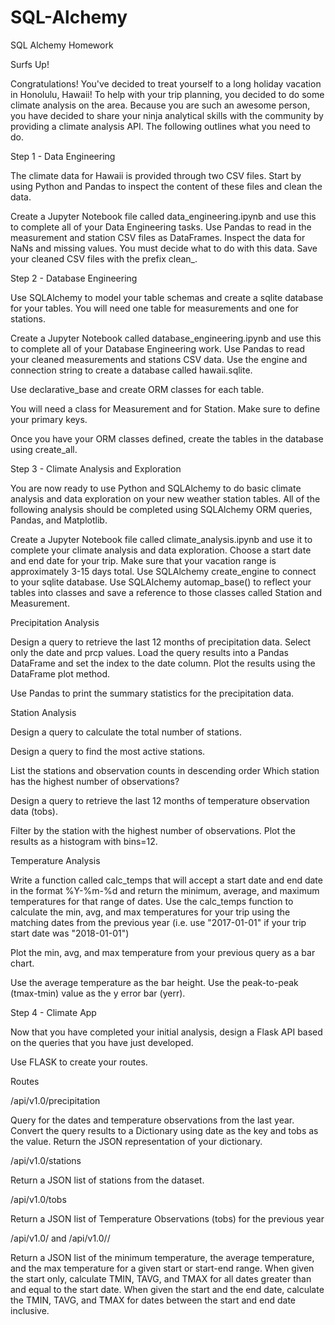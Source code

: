 # SQL-Alchemy
SQL Alchemy Homework

Surfs Up!

Congratulations! You've decided to treat yourself to a long holiday vacation in Honolulu, Hawaii! To help with your trip planning, you decided to do some climate analysis on the area. Because you are such an awesome person, you have decided to share your ninja analytical skills with the community by providing a climate analysis API. The following outlines what you need to do.


Step 1 - Data Engineering

The climate data for Hawaii is provided through two CSV files. Start by using Python and Pandas to inspect the content of these files and clean the data.


Create a Jupyter Notebook file called data_engineering.ipynb and use this to complete all of your Data Engineering tasks.
Use Pandas to read in the measurement and station CSV files as DataFrames.
Inspect the data for NaNs and missing values. You must decide what to do with this data.
Save your cleaned CSV files with the prefix clean_.





Step 2 - Database Engineering

Use SQLAlchemy to model your table schemas and create a sqlite database for your tables. You will need one table for measurements and one for stations.


Create a Jupyter Notebook called database_engineering.ipynb and use this to complete all of your Database Engineering work.
Use Pandas to read your cleaned measurements and stations CSV data.
Use the engine and connection string to create a database called hawaii.sqlite.

Use declarative_base and create ORM classes for each table.


You will need a class for Measurement and for Station.
Make sure to define your primary keys.


Once you have your ORM classes defined, create the tables in the database using create_all.





Step 3 - Climate Analysis and Exploration

You are now ready to use Python and SQLAlchemy to do basic climate analysis and data exploration on your new weather station tables. All of the following analysis should be completed using SQLAlchemy ORM queries, Pandas, and Matplotlib.


Create a Jupyter Notebook file called climate_analysis.ipynb and use it to complete your climate analysis and data exploration.
Choose a start date and end date for your trip. Make sure that your vacation range is approximately 3-15 days total.
Use SQLAlchemy create_engine to connect to your sqlite database.
Use SQLAlchemy automap_base() to reflect your tables into classes and save a reference to those classes called Station and Measurement.



Precipitation Analysis


Design a query to retrieve the last 12 months of precipitation data.
Select only the date and prcp values.
Load the query results into a Pandas DataFrame and set the index to the date column.
Plot the results using the DataFrame plot method.

Use Pandas to print the summary statistics for the precipitation data.



Station Analysis

Design a query to calculate the total number of stations.

Design a query to find the most active stations.


List the stations and observation counts in descending order
Which station has the highest number of observations?

Design a query to retrieve the last 12 months of temperature observation data (tobs).

Filter by the station with the highest number of observations.
Plot the results as a histogram with bins=12.




Temperature Analysis


Write a function called calc_temps that will accept a start date and end date in the format %Y-%m-%d and return the minimum, average, and maximum temperatures for that range of dates.
Use the calc_temps function to calculate the min, avg, and max temperatures for your trip using the matching dates from the previous year (i.e. use "2017-01-01" if your trip start date was "2018-01-01")

Plot the min, avg, and max temperature from your previous query as a bar chart.


Use the average temperature as the bar height.
Use the peak-to-peak (tmax-tmin) value as the y error bar (yerr).


Step 4 - Climate App

Now that you have completed your initial analysis, design a Flask API based on the queries that you have just developed.


Use FLASK to create your routes.



Routes


/api/v1.0/precipitation


Query for the dates and temperature observations from the last year.
Convert the query results to a Dictionary using date as the key and tobs as the value.
Return the JSON representation of your dictionary.


/api/v1.0/stations


Return a JSON list of stations from the dataset.


/api/v1.0/tobs


Return a JSON list of Temperature Observations (tobs) for the previous year


/api/v1.0/<start> and /api/v1.0/<start>/<end>


Return a JSON list of the minimum temperature, the average temperature, and the max temperature for a given start or start-end range.
When given the start only, calculate TMIN, TAVG, and TMAX for all dates greater than and equal to the start date.
When given the start and the end date, calculate the TMIN, TAVG, and TMAX for dates between the start and end date inclusive.
